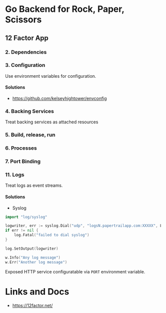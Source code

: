 # Go Backend for Rock, Paper, Scissors

## 12 Factor App

### 2. Dependencies

### 3. Configuration 

Use environment variables for configuration.

#### Solutions

* https://github.com/kelseyhightower/envconfig

### 4. Backing Services

Treat backing services as attached resources

### 5. Build, release, run

### 6. Processes

### 7. Port Binding

### 11. Logs
Treat logs as event streams.

#### Solutions
* Syslog

```go
import "log/syslog"

logwriter, err := syslog.Dial("udp", "logsN.papertrailapp.com:XXXXX", LOG_EMERG | LOG_KERN, "myapp")
if err != nil {
    log.Fatal("failed to dial syslog")
}

log.SetOutput(logwriter)

w.Info("Any log message")
w.Err("Another log message")
```

Exposed HTTP service configuratable via `PORT` environment variable.

# Links and Docs

* https://12factor.net/